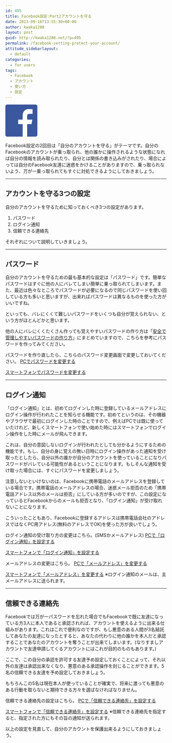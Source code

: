 ```yaml
---
id: 495
title: Facebook設定:Part2アカウントを守る
date: 2013-09-16T13:55:30+00:00
author: kwaka1208
layout: post
guid: http://kwaka1208.net/?p=495
permalink: /facebook-setting-protect-your-account/
attitude_sidebarlayout:
  - default
categories:
  - for users
tags:
  - Facebook
  - アカウント
  - 使い方
  - 設定
---
```

<img src="/assets/images/2013/09/FB-f-Logo__blue_100.png" alt="Facebook" width="100" height="100" class="alignnone size-full wp-image-497" />

Facebook設定の2回目は「自分のアカウントを守る」がテーマです。自分のFacebookのアカウントが乗っ取られ、他の誰かに操作されるような状態になれば自分の情報を読み取られたり、自分とは関係の書き込みがされたり、場合によっては自分のFacebook友達に迷惑をかけることがありますので、乗っ取られないよう、万が一乗っ取られてもすぐに対処できるようにしておきましょう。

<hr>
<h2>アカウントを守る3つの設定</h2>
自分のアカウントを守るために知っておくべき3つの設定があります。
<ol>
<li>パスワード</li>
<li>ログイン通知</li>
<li>信頼できる連絡先</li>
</ol>
それぞれについて説明していきましょう。
<hr>
<h2>パスワード</h2>
自分のアカウントを守るための最も基本的な設定は「パスワード」です。簡単なパスワードはすぐに他の人にバレてしまい簡単に乗っ取られてしまいます。また、最近は色々なところでパスワードが必要になるので同じパスワードを使い回している方も多いと思いますが、出来ればパスワードは異なるものを使った方がいいですね。

といっても、バレにくくて難しいパスワードをいくつも自分が覚えられない、という方がほとんどかと思います。

他の人にバレにくくたくさん作っても覚えやすいパスワードの作り方は「<a href="http://kwaka1208.net/how-to-create-safe-password/">安全で管理しやすいパスワードの作り方</a>」にまとめていますので、こちらを参考にパスワードを作ってみてください。

パスワードを作り直したら、こちらのパスワード変更画面で変更しておいてください。
<a href="https://www.facebook.com/settings?tab=account&section=password&view">PCでパスワードを変更する</a>

<a href="https://m.facebook.com/settings/account/?password">スマートフォンでパスワードを変更する</a>

<hr>
<h2>ログイン通知</h2>
「ログイン通知」とは、初めてログインした時に登録しているメールアドレスにログイン操作が行われたことを知らせる機能です。初めてというのは、その機器やブラウザで最初にログインした時のことですので、例えばPCでは既に使っていたけれど、新しくスマートフォンで使い始めた時にはスマートフォンでログイン操作をした時にメールが飛んできます。

これは、自分の意図しないログインが行われたとしても分かるようにするための機能です。もし、自分の身に覚えの無い日時にログイン操作があった通知を受け取ったとしたら、自分以外の誰かが自分のアカウントを使っていることになりパスワードがバレている可能性があるということになります。もしそんな通知を受け取った場合には、すぐにパスワードを変更しましょう。

注意しないといけないのは、Facebookに携帯電話のメールアドレスを登録している場合です。携帯電話のメールアドレスの場合、迷惑メール拒否のため「携帯電話アドレス以外のメールは拒否」にしている方が多いのですが、この設定になっているとFacebookからのメールも拒否となり、「ログイン通知」が受け取れないことになります。

こういったこともあり、Facebookに登録するアドレスは携帯電話会社のアドレスではなくPC用アドレス(無料のアドレスでOK)を使った方が良いでしょう。

ログイン通知の受け取り方の変更はこちら。(SMSかメールアドレス)
<a href="https://www.facebook.com/settings?tab=security&section=notifications&view">PCで「ログイン通知」を設定する</a>

<a href="https://m.facebook.com/settings/security/">スマートフォンで「ログイン通知」を設定する</a>

メールアドレスの変更はこちら。
<a href="https://www.facebook.com/settings?tab=account&section=email&view">PCで「メールアドレス」を変更する</a>

<a href="https://m.facebook.com/settings/email/">スマートフォンで「メールアドレス」を変更する</a>
※ログイン通知のメールは、主メールアドレスに送られます。


<hr>
<h2>信頼できる連絡先</h2>
Facebookでは万が一パスワードを忘れた場合でもFacebookで既に友達になっている方3人に本人であると承認されれば、アカウントを使えるように出来る仕組みがあります。これはこれで便利なのですが、もし悪意のある人間が3名結託してあなたの友達になったとすると、あなたの代わりに他の誰かを本人だと承認することであなたのアカウントを奪うことが出来てしまいます。(なりすましアカウントで友達申請してくるアカウントにはこれが目的のものもあります。)

ここで、この自分の承認を許可する友達予め設定しておくことによって、それ以外の友達は承認出来なくなり、悪意のある承認操作を封じることができます。5名の信頼できる友達を予め設定しておきましょう。

もちろんこの5名は現在本人が使っていることが確実で、将来に渡っても悪意のある行動を取らないと期待できる方々を選ばなければなりません。

信頼できる連絡先の設定はこちら。
<a href="https://www.facebook.com/settings?tab=security&section=trusted_friends&view">PCで「信頼できる連絡先」を設定する</a>

<a href="https://m.facebook.com/trusted_contacts/edit/">スマートフォンで「信頼できる連絡先」を設定する</a>
※信頼できる連絡先を指定すると、指定された方にもその旨の通知が送られます。

以上の設定を見直して、自分のアカウントを保護出来るようにしておきましょう。
